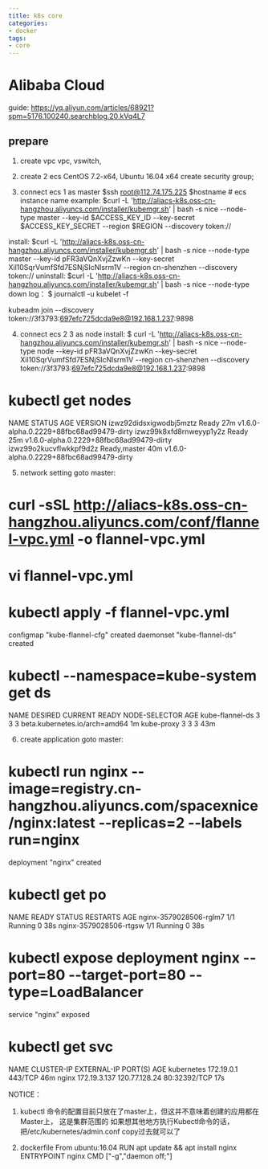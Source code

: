 ```yaml
---
title: k8s core
categories:
- docker
tags:
- core
---
```


#  Alibaba Cloud

guide: https://yq.aliyun.com/articles/68921?spm=5176.100240.searchblog.20.kVq4L7

## prepare

1. create vpc
vpc, vswitch,

2. create 2 ecs
CentOS 7.2-x64, Ubuntu 16.04 x64
create security group;

3. connect ecs 1 as master
$ssh root@112.74.175.225
$hostname # ecs instance name
example: 
    $curl -L 'http://aliacs-k8s.oss-cn-hangzhou.aliyuncs.com/installer/kubemgr.sh' | bash -s nice --node-type master --key-id $ACCESS_KEY_ID --key-secret $ACCESS_KEY_SECRET --region $REGION --discovery token://

install:
    $curl -L 'http://aliacs-k8s.oss-cn-hangzhou.aliyuncs.com/installer/kubemgr.sh' | bash -s nice --node-type master --key-id pFR3aVQnXvjZzwKn --key-secret Xil10SqrVumfSfd7ESNjSIcNlsrm1V --region cn-shenzhen --discovery token://
uninstall:
    $curl -L 'http://aliacs-k8s.oss-cn-hangzhou.aliyuncs.com/installer/kubemgr.sh' | bash -s nice --node-type down
log：
    $ journalctl -u kubelet -f

kubeadm join --discovery token://3f3793:697efc725dcda9e8@192.168.1.237:9898

4. connect ecs 2 3 as node
install: 
    $ curl -L 'http://aliacs-k8s.oss-cn-hangzhou.aliyuncs.com/installer/kubemgr.sh' | bash -s nice --node-type node --key-id pFR3aVQnXvjZzwKn --key-secret Xil10SqrVumfSfd7ESNjSIcNlsrm1V --region cn-shenzhen --discovery token://3f3793:697efc725dcda9e8@192.168.1.237:9898

# kubectl get nodes
NAME                      STATUS         AGE       VERSION
izwz92didsxigwodbj5mztz   Ready          27m       v1.6.0-alpha.0.2229+88fbc68ad99479-dirty
izwz99k8xfd8rnweyyp1y2z   Ready          25m       v1.6.0-alpha.0.2229+88fbc68ad99479-dirty
izwz99o2kucvflwkkpf9d2z   Ready,master   40m       v1.6.0-alpha.0.2229+88fbc68ad99479-dirty

5. network setting
goto master:
# curl -sSL http://aliacs-k8s.oss-cn-hangzhou.aliyuncs.com/conf/flannel-vpc.yml -o flannel-vpc.yml
# vi flannel-vpc.yml 
# kubectl apply -f flannel-vpc.yml
configmap "kube-flannel-cfg" created
daemonset "kube-flannel-ds" created

# kubectl --namespace=kube-system get ds
NAME              DESIRED   CURRENT   READY     NODE-SELECTOR                   AGE
kube-flannel-ds   3         3         3         beta.kubernetes.io/arch=amd64   1m
kube-proxy        3         3         3         <none>                          43m

6. create application
goto master:
# kubectl run nginx --image=registry.cn-hangzhou.aliyuncs.com/spacexnice/nginx:latest --replicas=2 --labels run=nginx
deployment "nginx" created

# kubectl get po
NAME                     READY     STATUS    RESTARTS   AGE
nginx-3579028506-rglm7   1/1       Running   0          38s
nginx-3579028506-rtgsw   1/1       Running   0          38s

# kubectl expose deployment nginx --port=80 --target-port=80 --type=LoadBalancer
service "nginx" exposed

# kubectl get svc
NAME         CLUSTER-IP     EXTERNAL-IP     PORT(S)        AGE
kubernetes   172.19.0.1     <none>          443/TCP        46m
nginx        172.19.3.137   120.77.128.24   80:32392/TCP   17s

NOTICE：
1. kubectl 命令的配置目前只放在了master上，但这并不意味着创建的应用都在Master上， 这是集群范围的
如果想其他地方执行Kubectl命令的话，把/etc/kubernetes/admin.conf copy过去就可以了

2. dockerfile
From ubuntu:16.04
RUN  apt update && apt install nginx
ENTRYPOINT  nginx
CMD ["-g","daemon off;"]

